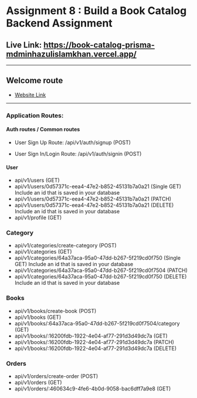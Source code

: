# **Assignment 8 : Build a Book Catalog Backend Assignment**

## **Live Link: https://book-catalog-prisma-mdminhazulislamkhan.vercel.app/**

---

## Welcome route

- [Website Link](https://book-catalog-prisma-mdminhazulislamkhan.vercel.app/)

---

### Application Routes:

#### Auth routes / Common routes

- User Sign Up
  Route: /api/v1/auth/signup (POST)

- User Sign In/Login
  Route: /api/v1/auth/signin (POST)

#### User

- api/v1/users (GET)
- api/v1/users/0d57371c-eea4-47e2-b852-45131b7a0a21 (Single GET) Include an id that is saved in your database
- api/v1/users/0d57371c-eea4-47e2-b852-45131b7a0a21 (PATCH)
- api/v1/users/0d57371c-eea4-47e2-b852-45131b7a0a21 (DELETE) Include an id that is saved in your database
- api/v1/profile (GET)

### Category

- api/v1/categories/create-category (POST)
- api/v1/categories (GET)
- api/v1/categories/64a37aca-95a0-47dd-b267-5f219cd0f750 (Single GET) Include an id that is saved in your database
- api/v1/categories/64a37aca-95a0-47dd-b267-5f219cd0f7504 (PATCH)
- api/v1/categories/64a37aca-95a0-47dd-b267-5f219cd0f750 (DELETE) Include an id that is saved in your database

### Books

- api/v1/books/create-book (POST)
- api/v1/books (GET)
- api/v1/books/:64a37aca-95a0-47dd-b267-5f219cd0f7504/category (GET)
- api/v1/books/:16200fdb-1922-4e04-af77-291d3d49dc7a (GET)
- api/v1/books/:16200fdb-1922-4e04-af77-291d3d49dc7a (PATCH)
- api/v1/books/:16200fdb-1922-4e04-af77-291d3d49dc7a (DELETE)

### Orders

- api/v1/orders/create-order (POST)
- api/v1/orders (GET)
- api/v1/orders/:460634c9-4fe6-4b0d-9058-bac6dff7a9e8 (GET)
